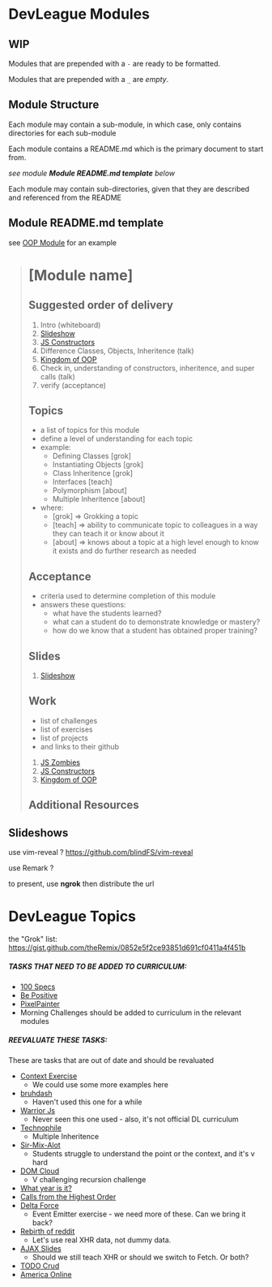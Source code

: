 # DevLeague Modules

## WIP

Modules that are prepended with a `-` are ready to be formatted.

Modules that are prepended with a `_` are *empty*.

## Module Structure

Each module may contain a sub-module, in which case, only contains directories for each sub-module

Each module contains a README.md which is the primary document to start from.

_see module **Module README.md template** below_

Each module may contain sub-directories, given that they are described and referenced from the README

## Module README.md template

see [OOP Module](OOP/) for an example

> # [Module name]
>
> ## Suggested order of delivery
>
> 1. Intro (whiteboard)
> 1. [Slideshow](https://github.com/DevLeague/slides-Intro-to-OOP/)
> 1. [JS Constructors](https://github.com/DevLeague/js-constructors)
> 1. Difference Classes, Objects, Inheritence (talk)
> 1. [Kingdom of OOP](https://github.com/devleague/Kingdom-of-OOP)
> 1. Check in, understanding of constructors, inheritence, and super calls (talk)
> 1. verify (acceptance)
>
> ## Topics
>
> - a list of topics for this module
> - define a level of understanding for each topic
> - example:
>     - Defining Classes [grok]
>     - Instantiating Objects [grok]
>     - Class Inheritence [grok]
>     - Interfaces [teach]
>     - Polymorphism [about]
>     - Multiple Inheritence [about]
> - where:
>     - [grok] => Grokking a topic
>     - [teach] => ability to communicate topic to colleagues in a way they can teach it or know about it
>     - [about] => knows about a topic at a high level enough to know it exists and do further research as needed
>
> ## Acceptance
>
> - criteria used to determine completion of this module
> - answers these questions:
>     - what have the students learned?
>     - what can a student do to demonstrate knowledge or mastery?
>     - how do we know that a student has obtained proper training?
>
> ## Slides
>
> 1. [Slideshow](https://github.com/DevLeague/slides-Intro-to-OOP/)
>
>
> ## Work
>
> - list of challenges
> - list of exercises
> - list of projects
> - and links to their github
>
> 1. [JS Zombies](https://github.com/DevLeague/js-zombies)
> 1. [JS Constructors](https://github.com/DevLeague/js-constructors)
> 1. [Kingdom of OOP](https://github.com/DevLeague/Kingdom-of-OOP)
>
> ## Additional Resources
>

## Slideshows

use vim-reveal ?
https://github.com/blindFS/vim-reveal

use Remark ?

to present, use **ngrok** then distribute the url

# DevLeague Topics

the "Grok" list:
https://gist.github.com/theRemix/0852e5f2ce93851d691cf0411a4f451b

##### TASKS THAT NEED TO BE ADDED TO CURRICULUM:
- [100 Specs](https://github.com/devleague/100-Specs)
- [Be Positive](http://class.sandbox.devleague.com/Be-Positive.zip)
- [PixelPainter](https://github.com/devleague/PixelPainter)
- Morning Challenges should be added to curriculum in the relevant modules

##### REEVALUATE THESE TASKS:
These are tasks that are out of date and should be revaluated
- [Context Exercise](https://github.com/devleague/Context-Exercise)
  - We could use some more examples here
- [bruhdash](https://github.com/devleague/bruhdash)
  - Haven't used this one for a while
- [Warrior Js](https://github.com/olistic/warriorjs)
  - Never seen this one used - also, it's not official DL curriculum
- [Technophile](https://github.com/devleague/Technophile)
  - Multiple Inheritence
- [Sir-Mix-Alot](https://github.com/devleague/Sir-Mix-Alot)
  - Students struggle to understand the point or the context, and it's v hard
- [DOM Cloud](https://github.com/devleague/DomCloud)
  - V challenging recursion challenge
- [What year is it?](https://github.com/devleague/What-Year-Is-It)
- [Calls from the Highest Order](https://github.com/devleague/Calls-from-the-Highest-Order)
- [Delta Force](https://github.com/devleague/Calls-from-the-Highest-Order)
  - Event Emitter exercise - we need more of these. Can we bring it back?
- [Rebirth of reddit](https://github.com/devleague/rebirth-of-reddit)
  - Let's use real XHR data, not dummy data.
- [AJAX Slides](http://slides.com/jasonsewell/ajax-schmajax#/)
  - Should we still teach XHR or should we switch to Fetch. Or both?
- [TODO Crud](https://gist.github.com/theRemix/4b630a417ee5764079db)
- [America Online](https://github.com/devleague/America-Online)

